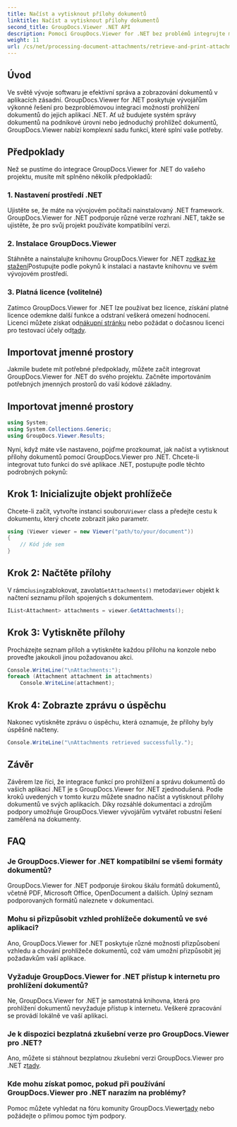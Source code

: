 ```yaml
---
title: Načíst a vytisknout přílohy dokumentů
linktitle: Načíst a vytisknout přílohy dokumentů
second_title: GroupDocs.Viewer .NET API
description: Pomocí GroupDocs.Viewer for .NET bez problémů integrujte možnosti prohlížení dokumentů do svých aplikací .NET. Bez námahy načtěte a vytiskněte přílohy dokumentů.
weight: 11
url: /cs/net/processing-document-attachments/retrieve-and-print-attachments/
---
```

## Úvod
Ve světě vývoje softwaru je efektivní správa a zobrazování dokumentů v aplikacích zásadní. GroupDocs.Viewer for .NET poskytuje vývojářům výkonné řešení pro bezproblémovou integraci možností prohlížení dokumentů do jejich aplikací .NET. Ať už budujete systém správy dokumentů na podnikové úrovni nebo jednoduchý prohlížeč dokumentů, GroupDocs.Viewer nabízí komplexní sadu funkcí, které splní vaše potřeby.
## Předpoklady
Než se pustíme do integrace GroupDocs.Viewer for .NET do vašeho projektu, musíte mít splněno několik předpokladů:
### 1. Nastavení prostředí .NET
Ujistěte se, že máte na vývojovém počítači nainstalovaný .NET framework. GroupDocs.Viewer for .NET podporuje různé verze rozhraní .NET, takže se ujistěte, že pro svůj projekt používáte kompatibilní verzi.
### 2. Instalace GroupDocs.Viewer
 Stáhněte a nainstalujte knihovnu GroupDocs.Viewer for .NET z[odkaz ke stažení](https://releases.groupdocs.com/viewer/net/)Postupujte podle pokynů k instalaci a nastavte knihovnu ve svém vývojovém prostředí.
### 3. Platná licence (volitelné)
 Zatímco GroupDocs.Viewer for .NET lze používat bez licence, získání platné licence odemkne další funkce a odstraní veškerá omezení hodnocení. Licenci můžete získat od[nákupní stránku](https://purchase.groupdocs.com/buy) nebo požádat o dočasnou licenci pro testovací účely od[tady](https://purchase.groupdocs.com/temporary-license/).

## Importovat jmenné prostory
Jakmile budete mít potřebné předpoklady, můžete začít integrovat GroupDocs.Viewer for .NET do svého projektu. Začněte importováním potřebných jmenných prostorů do vaší kódové základny.
## Importovat jmenné prostory
```csharp
using System;
using System.Collections.Generic;
using GroupDocs.Viewer.Results;
```

Nyní, když máte vše nastaveno, pojďme prozkoumat, jak načíst a vytisknout přílohy dokumentů pomocí GroupDocs.Viewer pro .NET. Chcete-li integrovat tuto funkci do své aplikace .NET, postupujte podle těchto podrobných pokynů:
## Krok 1: Inicializujte objekt prohlížeče
 Chcete-li začít, vytvořte instanci souboru`Viewer` class a předejte cestu k dokumentu, který chcete zobrazit jako parametr.
```csharp
using (Viewer viewer = new Viewer("path/to/your/document"))
{
    // Kód jde sem
}
```
## Krok 2: Načtěte přílohy
 V rámci`using`zablokovat, zavolat`GetAttachments()` metoda`Viewer` objekt k načtení seznamu příloh spojených s dokumentem.
```csharp
IList<Attachment> attachments = viewer.GetAttachments();
```
## Krok 3: Vytiskněte přílohy
Procházejte seznam příloh a vytiskněte každou přílohu na konzole nebo proveďte jakoukoli jinou požadovanou akci.
```csharp
Console.WriteLine("\nAttachments:");
foreach (Attachment attachment in attachments)
    Console.WriteLine(attachment);
```
## Krok 4: Zobrazte zprávu o úspěchu
Nakonec vytiskněte zprávu o úspěchu, která oznamuje, že přílohy byly úspěšně načteny.
```csharp
Console.WriteLine("\nAttachments retrieved successfully.");
```

## Závěr
Závěrem lze říci, že integrace funkcí pro prohlížení a správu dokumentů do vašich aplikací .NET je s GroupDocs.Viewer for .NET zjednodušená. Podle kroků uvedených v tomto kurzu můžete snadno načíst a vytisknout přílohy dokumentů ve svých aplikacích. Díky rozsáhlé dokumentaci a zdrojům podpory umožňuje GroupDocs.Viewer vývojářům vytvářet robustní řešení zaměřená na dokumenty.
## FAQ
### Je GroupDocs.Viewer for .NET kompatibilní se všemi formáty dokumentů?
GroupDocs.Viewer for .NET podporuje širokou škálu formátů dokumentů, včetně PDF, Microsoft Office, OpenDocument a dalších. Úplný seznam podporovaných formátů naleznete v dokumentaci.
### Mohu si přizpůsobit vzhled prohlížeče dokumentů ve své aplikaci?
Ano, GroupDocs.Viewer for .NET poskytuje různé možnosti přizpůsobení vzhledu a chování prohlížeče dokumentů, což vám umožní přizpůsobit jej požadavkům vaší aplikace.
### Vyžaduje GroupDocs.Viewer for .NET přístup k internetu pro prohlížení dokumentů?
Ne, GroupDocs.Viewer for .NET je samostatná knihovna, která pro prohlížení dokumentů nevyžaduje přístup k internetu. Veškeré zpracování se provádí lokálně ve vaší aplikaci.
### Je k dispozici bezplatná zkušební verze pro GroupDocs.Viewer pro .NET?
 Ano, můžete si stáhnout bezplatnou zkušební verzi GroupDocs.Viewer pro .NET z[tady](https://releases.groupdocs.com/).
### Kde mohu získat pomoc, pokud při používání GroupDocs.Viewer pro .NET narazím na problémy?
 Pomoc můžete vyhledat na fóru komunity GroupDocs.Viewer[tady](https://forum.groupdocs.com/c/viewer/9) nebo požádejte o přímou pomoc tým podpory.